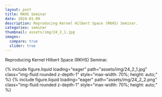 ```yaml
---
layout: post
title: RKHS Seminar
date: 2024-01-09
description: Reproducing Kernel Hilbert Space (RKHS) Seminar.
categories: seminar
thumbnail: assets/img/24_2_1.jpg
images:
  compare: true
  slider: true
---
```


Reproducing Kernel Hilbert Space (RKHS) Seminar.

<swiper-container keyboard="true" navigation="true" pagination="true" 
                  pagination-clickable="true" pagination-dynamic-bullets="true" rewind="true"
                  style="max-width: 500px; margin: 0 auto;">
  <swiper-slide>
    {% include figure.liquid loading="eager" path="assets/img/24_2_1.jpg" 
       class="img-fluid rounded z-depth-1" style="max-width: 70%; height: auto;" %}
  </swiper-slide>
  <swiper-slide>
    {% include figure.liquid loading="eager" path="assets/img/24_2_2.png" 
       class="img-fluid rounded z-depth-1" style="max-width: 70%; height: auto;" %}
  </swiper-slide>
</swiper-container>


